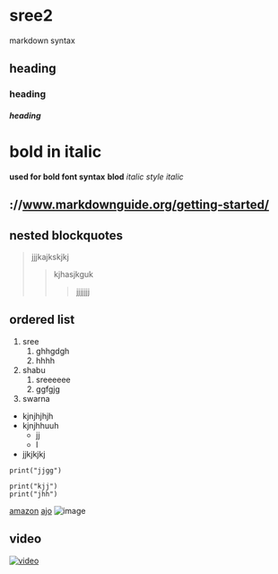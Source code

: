 # sree2
markdown syntax
## heading 
### heading 
##### heading
# bold in italic
**used for bold font syntax**
__blod__
*italic style*
_italic_
## ://www.markdownguide.org/getting-started/
## nested blockquotes
> jjjkajkskjkj
>> kjhasjkguk
>>>jjjjjjj
## ordered list
1. sree
    1. ghhgdgh
    2. hhhh
2. shabu
    1. sreeeeee
    2. ggfgjg
3. swarna

- kjnjhjhjh
- kjnjhhuuh
    * jj
    * l
- jjkjkjkj
```
print("jjgg")
```
```
print("kjj")
print("jhh")
```
[amazon](https://www.amazon.in/)
[ajo](://www.ajio.chttpsom)
![image](https://github.com/sreedevisurarapu/sree2/blob/master/sree.jfif)
## video
[![ video](https://img.youtube.com/vi/=hP93gA8F6sM/0.jpg)](https://www.youtube.com/watch?v=hP93gA8F6sM)

